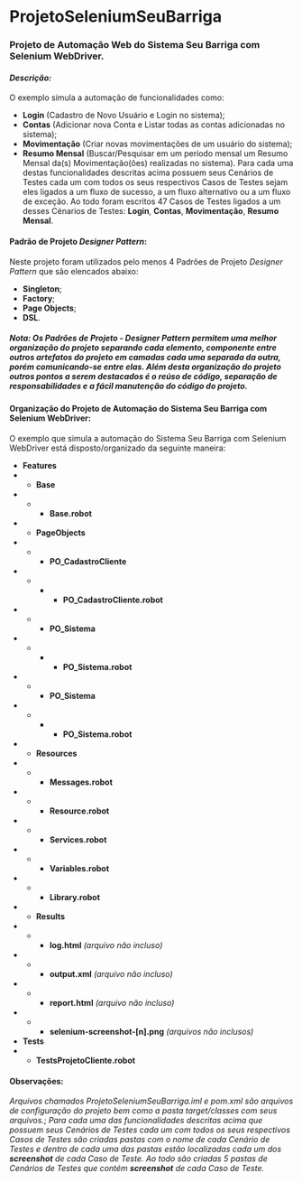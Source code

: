 # ProjetoSeleniumSeuBarriga
### Projeto de Automação Web do Sistema Seu Barriga com Selenium WebDriver.
#### *Descrição:*
O exemplo simula a automação de funcionalidades como: 
- **Login** (Cadastro de Novo Usuário e Login no sistema);
- **Contas** (Adicionar nova Conta e Listar todas as contas adicionadas no sistema);
- **Movimentação** (Criar novas movimentações de um usuário do sistema);
- **Resumo Mensal** (Buscar/Pesquisar em um período mensal um Resumo Mensal da(s) Movimentação(ões) realizadas no sistema).
Para cada uma destas funcionalidades descritas acima possuem seus Cenários de Testes cada um com todos os seus respectivos Casos de Testes sejam eles ligados a um fluxo de sucesso, a um fluxo alternativo ou a um fluxo de exceção. Ao todo foram escritos 47 Casos de Testes ligados a um desses Cénarios de Testes: **Login**, **Contas**, **Movimentação**, **Resumo Mensal**.     

#### Padrão de Projeto *Designer Pattern*:
Neste projeto foram utilizados pelo menos 4 Padrões de Projeto *Designer Pattern* que são elencados abaixo:
- **Singleton**;
- **Factory**;
- **Page Objects**;
- **DSL**.

##### Nota: *Os Padrões de Projeto - Designer Pattern permitem uma melhor organização do projeto separando cada elemento, componente entre outros artefatos do projeto em camadas cada uma separada da outra, porém comunicando-se entre elas. Além desta organização do projeto outros pontos a serem destacados é o reúso de código, separação de responsabilidades e a fácil manutenção do código do projeto.* 

#### Organização do Projeto de Automação do Sistema Seu Barriga com Selenium WebDriver:
O exemplo que simula a automação do Sistema Seu Barriga com Selenium WebDriver está disposto/organizado da seguinte maneira:

- **Features**
- - **Base**
- - - **Base.robot**
- - **PageObjects**
- - - **PO_CadastroCliente**
- - - - **PO_CadastroCliente.robot**
- - - **PO_Sistema**
- - - - **PO_Sistema.robot**
- - - **PO_Sistema**
- - - - **PO_Sistema.robot**
- - **Resources**
- - - **Messages.robot**
- - - **Resource.robot**
- - - **Services.robot**
- - - **Variables.robot**
- - - **Library.robot**
- - **Results**
- - - **log.html**    *(arquivo não incluso)*
- - - **output.xml**  *(arquivo não incluso)*
- - - **report.html** *(arquivo não incluso)*
- - - **selenium-screenshot-[n].png** *(arquivos não inclusos)*
- **Tests**
- - **TestsProjetoCliente.robot**

#### Observações:
*Arquivos chamados ProjetoSeleniumSeuBarriga.iml e pom.xml são arquivos de configuração do projeto bem como a pasta target/classes com seus arquivos.*;
*Para cada uma das funcionalidades descritas acima que possuem seus Cenários de Testes cada um com todos os seus respectivos Casos de Testes são criadas pastas com o nome de cada Cenário de Testes e dentro de cada uma das pastas estão localizadas cada um dos **screenshot** de cada Caso de Teste.*
*Ao todo são criadas 5 pastas de Cenários de Testes que contém **screenshot** de cada Caso de Teste.*
